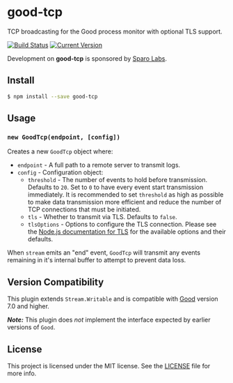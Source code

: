 # good-tcp

TCP broadcasting for the Good process monitor with optional TLS support.

[![Build Status](https://travis-ci.org/zefferus/good-tcp.svg?branch=master)](https://travis-ci.org/zefferus/good-tcp)
[![Current Version](https://img.shields.io/npm/v/good-tcp.svg)](https://npmjs.com/package/good-tcp)

Development on **good-tcp** is sponsored by [Sparo Labs](http://www.sparolabs.com/).

## Install

```bash
$ npm install --save good-tcp
```

## Usage

### `new GoodTcp(endpoint, [config])`

Creates a new `GoodTcp` object where:

- `endpoint` - A full path to a remote server to transmit logs.
- `config` - Configuration object:
  - `threshold` - The number of events to hold before transmission. Defaults to `20`. Set to `0` to have every event start transmission immediately. It is recommended to set `threshold` as high as possible to make data transmission more efficient and reduce the number of TCP connections that must be initiated.
  - `tls` - Whether to transmit via TLS. Defaults to `false`.
  - `tlsOptions` - Options to configure the TLS connection. Please see the [Node.js documentation for TLS](https://nodejs.org/api/tls.html#tls_tls_connect_options_callback) for the available options and their defaults.

When `stream` emits an "end" event, `GoodTcp` will transmit any events remaining in it's internal buffer to attempt to prevent data loss.

## Version Compatibility

This plugin extends `Stream.Writable` and is compatible with [Good](https://github.com/hapijs/good) version 7.0 and higher.

***Note:*** This plugin does *not* implement the interface expected by earlier versions of `Good`.

## License

This project is licensed under the MIT license. See the [LICENSE](LICENSE) file for more info.
